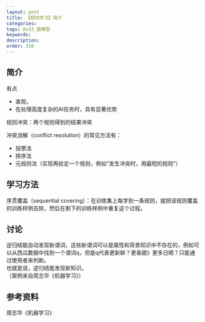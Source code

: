 ```yaml
---
layout: post
title: 【规则学习】简介
categories:
tags: 0x33_图模型
keywords:
description:
order: 350
---
```


## 简介
有点
- 直观，
- 在处理高度复杂的AI任务时，具有显著优势


规则冲突：两个规则得到的结果冲突  

冲突消解（conflict resolution）的常见方法有：
- 投票法
- 排序法
- 元规则法（实现再给定一个规则，例如“发生冲突时，用最短的规则”）

## 学习方法
序贯覆盖（sequential covering）：在训练集上每学到一条规则，就把该规则覆盖的训练样例去除，然后在剩下的训练样例中重复这个过程。  


## 讨论
逆归结能自动发现新谓词，这些新谓词可以是属性和背景知识中不存在的，例如可以从西瓜数据中找到一个谓词q，但是q代表更新鲜？更香甜》更多日晒？只能通过使用者来判断。  
也就是说，逆归结能发现新知识。  
（案例来自周志华《机器学习》）

## 参考资料
周志华《机器学习》
